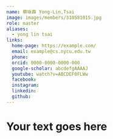 ```yaml
---
name: 蔡咏霖 Yong-Lin,Tsai 
image: images/members/310581015.jpg 
role: master
aliases:
  - yong lin tsai
links:
  home-page: https://example.com/
  email: example@cs.nycu.edu.tw
  phone: 
  orcid: 0000-0000-0000-000
  google-scholar: abcdefgAAAAJ
  youtube: watch?v=ABCDEF0FLWw
  facebook:
  instagram:
  linkedin:
  github:
---
```

# Your text goes here

